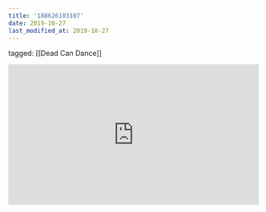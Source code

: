 ```yaml
---
title: '188626103107'
date: 2019-10-27
last_modified_at: 2019-10-27
---
```

tagged: [[Dead Can Dance]]
<iframe allow="accelerometer; autoplay; clipboard-write; encrypted-media; gyroscope; picture-in-picture" allowfullscreen="" frameborder="0" height="281" id="youtube_iframe" src="https://www.youtube.com/embed/ZFKcGAvzeXU?feature=oembed&amp;enablejsapi=1&amp;origin=https://safe.txmblr.com&amp;wmode=opaque" width="500"></iframe>